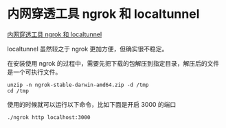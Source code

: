# 内网穿透工具 ngrok 和 localtunnel

[内网穿透工具 ngrok 和 localtunnel](https://jacobke.github.io/2016/08/31/tunnels-to-localhost/)

localtunnel 虽然较之于 ngrok 更加方便，但确实很不稳定。

在安装使用 ngrok 的过程中，需要先把下载的包解压到指定目录，解压后的文件是一个可执行文件。

```
unzip -n ngrok-stable-darwin-amd64.zip -d /tmp
cd /tmp
```

使用的时候就可以运行以下命令，比如下面是开启 3000 的端口

```./ngrok http localhost:3000```

